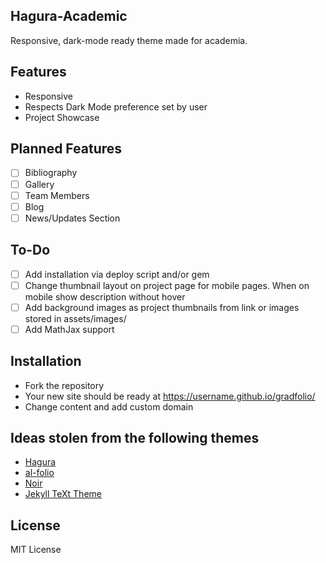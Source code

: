 ## Hagura-Academic

Responsive, dark-mode ready theme made for academia.

## Features
- Responsive
- Respects Dark Mode preference set by user
- Project Showcase

## Planned Features
- [ ] Bibliography
- [ ] Gallery
- [ ] Team Members
- [ ] Blog
- [ ] News/Updates Section

## To-Do
- [ ] Add installation via deploy script and/or gem
- [ ] Change thumbnail layout on project page for mobile pages. When on mobile show description without hover
- [ ] Add background images as project thumbnails from link or images stored in assets/images/
- [ ] Add MathJax support

## Installation
* Fork the repository
* Your new site should be ready at https://username.github.io/gradfolio/
* Change content and add custom domain

## Ideas stolen from the following themes
- [Hagura](https://github.com/sharu725/hagura)
- [al-folio](https://github.com/alshedivat/al-folio)
- [Noir](https://github.com/essentialenemy/noir)
- [Jekyll TeXt Theme](https://github.com/kitian616/jekyll-TeXt-theme)

## License
MIT License

